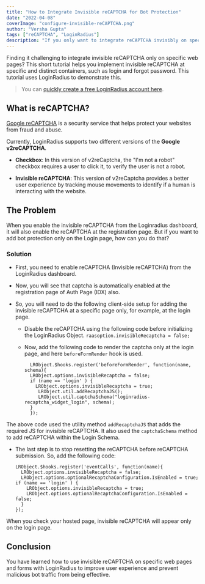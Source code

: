 ```yaml
---
title: "How to Integrate Invisible reCAPTCHA for Bot Protection"
date: "2022-04-08"
coverImage: "configure-invisible-reCAPTCHA.png"
author: "Versha Gupta"
tags: ["reCAPTCHA", "LoginRadius"]
description: "If you only want to integrate reCAPTCHA invisibly on specific pages, LoginRadius can help you. This tutorial explains how you can quickly integrate invisible reCAPTCHA."
---
```


Finding it challenging to integrate invisible reCAPTCHA only on specific web pages? This short tutorial helps you implement invisible reCAPTCHA at specific and distinct containers, such as login and forgot password. This tutorial uses LoginRadius to demonstrate this.

> You can [quickly create a free LoginRadius account here](https://accounts.loginradius.com/auth.aspx?plan=developer&action=register).

## What is reCAPTCHA?

[Google reCAPTCHA](https://www.google.com/recaptcha/about/) is a security service that helps protect your websites from fraud and abuse.

Currently, LoginRadius supports two different versions of the **Google v2reCAPTCHA**.

- **Checkbox**: In this version of v2reCaptcha, the "I'm not a robot" checkbox requires a user to click it, to verify the user is not a robot.

- **Invisible reCAPTCHA**: This version of v2reCaptcha provides a better user experience by tracking mouse movements to identify if a human is interacting with the website.

## The Problem

When you enable the invisible reCAPTCHA from the Loginradius dashboard, it will also enable the reCAPTCHA at the registration page. But if you want to add bot protection only on the Login page, how can you do that?

### Solution

- First, you need to enable reCAPTCHA (Invisible reCAPTCHA) from the LoginRadius dashboard.
- Now, you will see that captcha is automatically enabled at the registration page of Auth Page (IDX) also.
- So, you will need to do the following client-side setup for adding the invisible reCAPTCHA at a specific page only, for example, at the login page.

  - Disable the reCAPTCHA using the following code before initializing the LoginRadius Object.
    `raasoption.invisibleRecaptcha = false;`
  - Now, add the following code to render the captcha only at the login page, and here `beforeFormRender` hook is used.

      ```
        LRObject.$hooks.register('beforeFormRender', function(name, schema){
        LRObject.options.invisibleRecaptcha = false;
        if (name == 'login' ) {
          LRObject.options.invisibleRecaptcha = true;
           LRObject.util.addRecaptchaJS();
           LRObject.util.captchaSchema("loginradius-recaptcha_widget_login", schema);
        }
        });
      ```

The above code used the utility method `addRecaptchaJS` that adds the required JS for invisible reCAPTCHA. It also used the `captchaSchema` method to add reCAPTCHA within the Login Schema.

- The last step is to stop resetting the reCAPTCHA before reCAPTCHA submission. So, add the following code:

  ```
  LRObject.$hooks.register('eventCalls', function(name){
    LRObject.options.invisibleRecaptcha = false;
    LRObject.options.optionalRecaptchaConfiguration.IsEnabled = true;
  if (name == 'login' ) {
      LRObject.options.invisibleRecaptcha = true;
      LRObject.options.optionalRecaptchaConfiguration.IsEnabled = false;
    }
  });
  ```

When you check your hosted page, invisible reCAPTCHA will appear only on the login page.

## Conclusion
You have learned how to use invisible reCAPTCHA on specific web pages and forms with LoginRadius to improve user experience and prevent malicious bot traffic from being effective.
